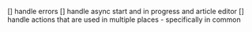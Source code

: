 [] handle errors
[] handle async start and in progress and article editor
[] handle actions that are used in multiple places - specifically in common
